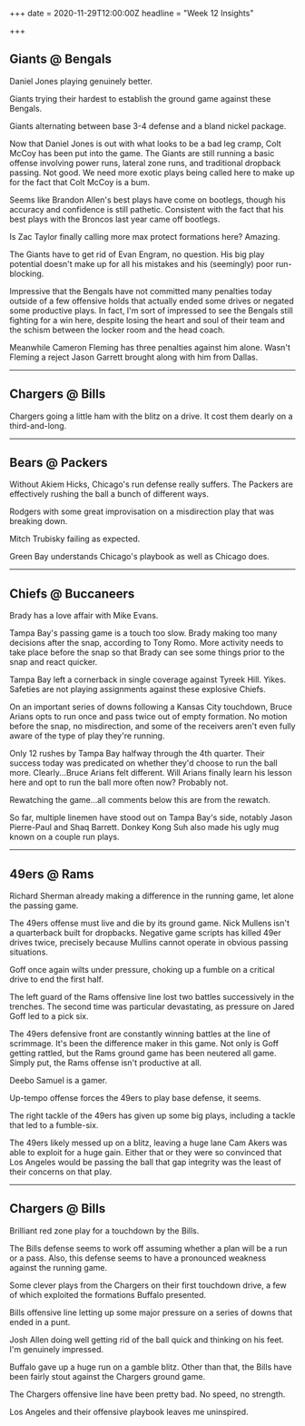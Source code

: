 +++
date = 2020-11-29T12:00:00Z
headline = "Week 12 Insights"

+++
## Giants @ Bengals

Daniel Jones playing genuinely better.

Giants trying their hardest to establish the ground game against these Bengals.

Giants alternating between base 3-4 defense and a bland nickel package.

Now that Daniel Jones is out with what looks to be a bad leg cramp, Colt McCoy has been put into the game. The Giants are still running a basic offense involving power runs, lateral zone runs, and traditional dropback passing. Not good. We need more exotic plays being called here to make up for the fact that Colt McCoy is a bum.

Seems like Brandon Allen's best plays have come on bootlegs, though his accuracy and confidence is still pathetic. Consistent with the fact that his best plays with the Broncos last year came off bootlegs.

Is Zac Taylor finally calling more max protect formations here? Amazing.

The Giants have to get rid of Evan Engram, no question. His big play potential doesn't make up for all his mistakes and his (seemingly) poor run-blocking.

Impressive that the Bengals have not committed many penalties today outside of a few offensive holds that actually ended some drives or negated some productive plays. In fact, I'm sort of impressed to see the Bengals still fighting for a win here, despite losing the heart and soul of their team and the schism between the locker room and the head coach.

Meanwhile Cameron Fleming has three penalties against him alone. Wasn't Fleming a reject Jason Garrett brought along with him from Dallas.

***

## Chargers @ Bills

Chargers going a little ham with the blitz on a drive. It cost them dearly on a third-and-long.

***

## Bears @ Packers

Without Akiem Hicks, Chicago's run defense really suffers. The Packers are effectively rushing the ball a bunch of different ways.

Rodgers with some great improvisation on a misdirection play that was breaking down.

Mitch Trubisky failing as expected.

Green Bay understands Chicago's playbook as well as Chicago does.

***

## Chiefs @ Buccaneers

Brady has a love affair with Mike Evans.

Tampa Bay's passing game is a touch too slow. Brady making too many decisions after the snap, according to Tony Romo. More activity needs to take place before the snap so that Brady can see some things prior to the snap and react quicker.

Tampa Bay left a cornerback in single coverage against Tyreek Hill. Yikes.  Safeties are not playing assignments against these explosive Chiefs.

On an important series of downs following a Kansas City touchdown, Bruce Arians opts to run once and pass twice out of empty formation. No motion before the snap, no misdirection, and some of the receivers aren't even fully aware of the type of play they're running.

Only 12 rushes by Tampa Bay halfway through the 4th quarter. Their success today was predicated on whether they'd choose to run the ball more. Clearly...Bruce Arians felt different. Will Arians finally learn his lesson here and opt to run the ball more often now? Probably not.

Rewatching the game...all comments below this are from the rewatch.

So far, multiple linemen have stood out on Tampa Bay's side, notably Jason Pierre-Paul and Shaq Barrett. Donkey Kong Suh also made his ugly mug known on a couple run plays.  

***

## 49ers @ Rams

Richard Sherman already making a difference in the running game, let alone the passing game.

The 49ers offense must live and die by its ground game. Nick Mullens isn't a quarterback built for dropbacks. Negative game scripts has killed 49er drives twice, precisely because Mullins cannot operate in obvious passing situations.

Goff once again wilts under pressure, choking up a fumble on a critical drive to end the first half.

The left guard of the Rams offensive line lost two battles successively in the trenches. The second time was particular devastating, as pressure on Jared Goff led to a pick six.

The 49ers defensive front are constantly winning battles at the line of scrimmage. It's been the difference maker in this game. Not only is Goff getting rattled, but the Rams ground game has been neutered all game. Simply put, the Rams offense isn't productive at all.

Deebo Samuel is a gamer.

Up-tempo offense forces the 49ers to play base defense, it seems.

The right tackle of the 49ers has given up some big plays, including a tackle that led to a fumble-six.

The 49ers likely messed up on a blitz, leaving a huge lane Cam Akers was able to exploit for a huge gain. Either that or they were so convinced that Los Angeles would be passing the ball that gap integrity was the least of their concerns on that play.

***

## Chargers @ Bills

Brilliant red zone play for a touchdown by the Bills.

The Bills defense seems to work off assuming whether a plan will be a run or a pass. Also, this defense seems to have a pronounced weakness against the running game.

Some clever plays from the Chargers on their first touchdown drive, a few of which exploited the formations Buffalo presented.

Bills offensive line letting up some major pressure on a series of downs that ended in a punt.

Josh Allen doing well getting rid of the ball quick and thinking on his feet. I'm genuinely impressed.

Buffalo gave up a huge run on a gamble blitz. Other than that, the Bills have been fairly stout against the Chargers ground game.

The Chargers offensive line have been pretty bad. No speed, no strength.

Los Angeles and their offensive playbook leaves me uninspired.